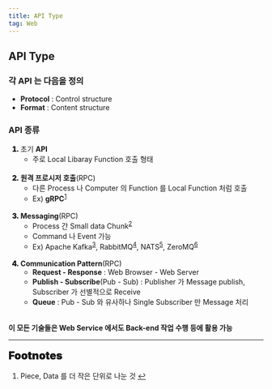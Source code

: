 ```yaml
---
title: API Type
tag: Web
---
```


## API Type

### 각 **API** 는 다음을 정의

- **Protocol** : Control structure
- **Format** : Content structure

### **API** 종류

<ol>
  <li style='font-weight: 900'>
  <span style='font-weight: normal'>초기 <b>API</b></span>
    <ul>
      <li style='font-weight: normal'>주로 Local Libaray Function 호출 형태</li>
    </ul>
  </li>
  <br>
  <li style='font-weight: 900'>
  <span style='font-weight: normal'><b>원격 프로시저 호출</b>(RPC)</span>
    <ul>
      <li style='font-weight: normal'>다른 Process 나 Computer 의 Function 를 Local Function 처럼 호출</li>
      <li style='font-weight: normal'>Ex) <b>gRPC</b><sup><a href="https://grpc.io">1</a></sup></li>
    </ul>
  </li>
  <br>
  <li style='font-weight: 900'>
  <span style='font-weight: normal'><b>Messaging</b>(RPC)</span>
    <ul>
      <li style='font-weight: normal'>Process 간 Small data Chunk<sup id="chunk-ref"><a href="#footnote-chunk">2</a></sup></li>
      <li style='font-weight: normal'>Command 나 Event 가능</li>
      <li style='font-weight: normal'>Ex) Apache Kafka<sup><a href="https://kafka.apache.org">3</a></sup>, RabbitMQ<sup><a href="https://www.rabbitmq.com">4</a></sup>, NATS<sup><a href="https://nats.io">5</a></sup>, ZeroMQ<sup><a href="https://zeromq.org">6</a></sup></li>
    </ul>
  </li>
  <br>
  <li style='font-weight: 900'>
  <span style='font-weight: normal'><b>Communication Pattern</b>(RPC)</span>
    <ul>
      <li style='font-weight: normal'><b>Request - Response</b> : Web Browser - Web Server</li>
      <li style='font-weight: normal'><b>Publish - Subscribe</b>(Pub - Sub) : Publisher 가 Message publish, Subscriber 가 선별적으로 Receive</li>
      <li style='font-weight: normal'><b>Queue</b> : Pub - Sub 와 유사하나 Single Subscriber 만 Message 처리</li>
    </ul>
  </li>
</ol>

<b><br>이 모든 기술들은 Web Service 에서도 Back-end 작업 수행 등에 활용 가능</b>

---

<span style="display: block; font-size: 1.5em; margin-top: 0.83em; margin-bottom: 0.83em; margin-left: 0; margin-right: 0; font-weight: 900; text-shadow: 0px 0px 0.5px #000">Footnotes</span>

<ol>
  <li id="footnote-chunk">Piece, Data 를 더 작은 단위로 나눈 것
    <a href="#chunk-ref" title="Return">↩</a>
  </li>
</ol>
